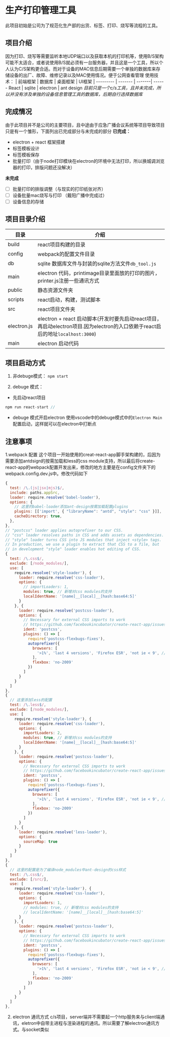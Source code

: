 # 生产打印管理工具
此项目初始是公司为了规范化生产部的出货、标签、打印、烧写等流程的工具。

## 项目介绍
因为打印、烧写等需要监听本地UDP端口以及获取本机的打印机等，使用B/S架构可能不太适合，或者说使用B/S就必须有一台服务器，并且这是一个工具，所以个人认为C/S架构更合适。而对于设备的MAC信息后期需要一个单独的数据库来存储设备的出厂、故障、维修记录以及MAC使用情况。便于公网查看管理
使用技术：
| 前端框架 | 数据库 | 桌面框架 | UI框架 |
--------- | ------- | -------| ------
 React    | sqlite | electron | ant design
_目前只是一个c/s工具，且并未完成，所以并没有涉及单独的设备信息管理工具的数据库，后期自行选择数据库_

## 完成情况
由于此项目并不是公司的主要项目，且中途由于应急广播会议系统等项目导致项目只是有一个雏形，下面列出已完成部分与未完成的部分
**已完成：**
- electron + react 框架搭建
- 标签模板设计
- 标签模板保存
- 批量打印（由于node打印模块在electron的环境中无法打印，所以换城调浏览器的打印，排版问题还没解决）

**未完成**
- [ ] 批量打印的排版调整（与现实的打印纸张对齐）
- [ ] 设备批量mac烧写与打印 （戴阳广播中完成过）
- [ ] 设备信息的存储

## 项目目录介绍
| 目录 | 介绍 | 
 ----- | ---- | 
 build | react项目构建的目录
 config| webpack的配置文件目录
 db    | sqlite 数据库文件与封装的sqlite方法文件`db_tool.js`
 main  | electron 代码，printimage目录里面放的打印的图片，printer.js注册一些通讯方式
 public| 静态资源文件夹
 scripts | react启动，构建，测试脚本
 src | react项目文件夹
 electron.js | electron + react 启动脚本(开发时要先启动react项目，再启动electron项目.因为electron的入口依赖于react启后的地址`localhost:3000`) 
 main | electron 启动代码

 ## 项目启动方式
 1. 非debuge模式：
 `npm start` 

 2. debuge 模式：
  - 先启动react项目
 ```javascript
 npm run react-start //
 ```
  - debuge 模式开启electron
使用vscode中的debuge模式中的`Electron Main`配置启动，这样就可以在electron中打断点

## 注意事项
1.webpack 配置
这个项目一开始使用的creat-react-app脚手架构建的，后因为需要添加antdsign的按需加载和less的css module支持，所以最后将create-react-app的webpack配置开发出来，修改的地方主要是在config文件夹下的webpack.config.dev.js中。修改代码如下
```javascript
{
  test: /\.(js|jsx|mjs)$/,
  include: paths.appSrc,
  loader: require.resolve('babel-loader'),
  options: {
    // 这里的babel-loader添加ant-design按需加载配置plugins
    plugins: [['import', { "libraryName": "antd", "style": "css" }]],
    cacheDirectory: true,
  },
},
// "postcss" loader applies autoprefixer to our CSS.
// "css" loader resolves paths in CSS and adds assets as dependencies.
// "style" loader turns CSS into JS modules that inject <style> tags.
// In production, we use a plugin to extract that CSS to a file, but
// in development "style" loader enables hot editing of CSS.
{
  test: /\.css$/,
  exclude: [/node_modules/],
  use: [
    require.resolve('style-loader'), {
      loader: require.resolve('css-loader'),
      options: {
        // importLoaders: 1,
        modules: true, // 新增对css modules的支持
        localIdentName: '[name]__[local]__[hash:base64:5]'
      }
    }, {
      loader: require.resolve('postcss-loader'),
      options: {
        // Necessary for external CSS imports to work
        // https://github.com/facebookincubator/create-react-app/issues/2677
        ident: 'postcss',
        plugins: () => [
          require('postcss-flexbugs-fixes'),
          autoprefixer({
            browsers: [
              '>1%', 'last 4 versions', 'Firefox ESR', 'not ie < 9', // React doesn't support IE8 anyway
            ],
            flexbox: 'no-2009'
          })
        ]
      }
    }
  ]
},
{
  // 这里添加less的配置
  test: /\.less$/,
  exclude: [/node_modules/],
  use: [
    require.resolve('style-loader'), {
      loader: require.resolve('css-loader'),
      options: {
        importLoaders: 2,
        modules: true, // 新增对css modules的支持
        localIdentName: '[name]__[local]__[hash:base64:5]'
      }
    }, {
      loader: require.resolve('postcss-loader'),
      options: {
        // Necessary for external CSS imports to work
        // https://github.com/facebookincubator/create-react-app/issues/2677
        ident: 'postcss',
        plugins: () => [
          require('postcss-flexbugs-fixes'),
          autoprefixer({
            browsers: [
              '>1%', 'last 4 versions', 'Firefox ESR', 'not ie < 9', // React doesn't support IE8 anyway
            ],
            flexbox: 'no-2009'
          })
        ]
      }
    }, {
      loader: require.resolve('less-loader'),
      options: {
        sourceMap: true
      }
    }
  ]
},
{
  // 这里的配置是为了编译node_modules中ant-design的css样式
  test: /\.css$/,
  exclude: [/src/],
  use: [
    require.resolve('style-loader'), {
      loader: require.resolve('css-loader'),
      options: {
        importLoaders: 1,
        // modules: true, // 新增对css modules的支持
        // localIdentName: '[name]__[local]__[hash:base64:5]'
      }
    }, {
      loader: require.resolve('postcss-loader'),
      options: {
        // Necessary for external CSS imports to work
        // https://github.com/facebookincubator/create-react-app/issues/2677
        ident: 'postcss',
        plugins: () => [
          require('postcss-flexbugs-fixes'),
          autoprefixer({
            browsers: [
              '>1%', 'last 4 versions', 'Firefox ESR', 'not ie < 9', // React doesn't support IE8 anyway
            ],
            flexbox: 'no-2009'
          })
        ]
      }
    }
  ]
},
```

2. electron 通讯方式
c/s项目，server端并不需要起一个http服务来与client端通讯，eletron中自带主进程与渲染进程的通讯。所以需要了解electron通讯方式。与socket类似